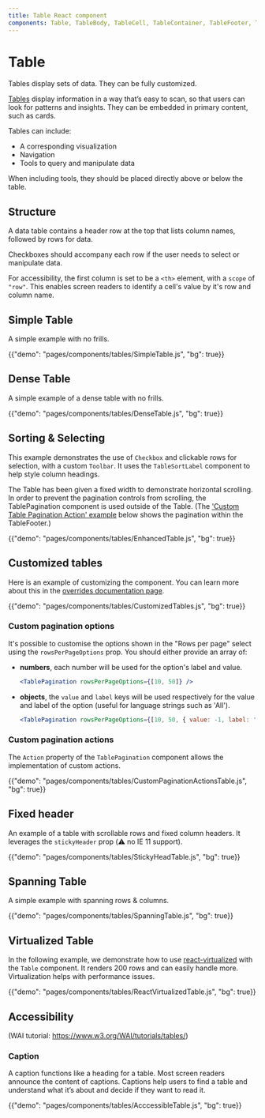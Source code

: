 ```yaml
---
title: Table React component
components: Table, TableBody, TableCell, TableContainer, TableFooter, TableHead, TablePagination, TableRow, TableSortLabel
---
```


# Table

<p class="description">Tables display sets of data. They can be fully customized.</p>

[Tables](https://material.io/design/components/data-tables.html) display information in a way that’s easy to scan, so that users can look for patterns and insights. They can be embedded in primary content, such as cards.

Tables can include:

- A corresponding visualization
- Navigation
- Tools to query and manipulate data

When including tools, they should be placed directly above or below the table.

## Structure

A data table contains a header row at the top that lists column names, followed by rows for data.

Checkboxes should accompany each row if the user needs to select or manipulate data.

For accessibility, the first column is set to be a `<th>` element, with a `scope` of `"row"`. This enables screen readers to identify a cell's value by it's row and column name.

## Simple Table

A simple example with no frills.

{{"demo": "pages/components/tables/SimpleTable.js", "bg": true}}

## Dense Table

A simple example of a dense table with no frills.

{{"demo": "pages/components/tables/DenseTable.js", "bg": true}}

## Sorting & Selecting

This example demonstrates the use of `Checkbox` and clickable rows for selection, with a custom `Toolbar`. It uses the `TableSortLabel` component to help style column headings.

The Table has been given a fixed width to demonstrate horizontal scrolling. In order to prevent the pagination controls from scrolling, the TablePagination component is used outside of the Table. (The ['Custom Table Pagination Action' example](#custom-table-pagination-action) below shows the pagination within the TableFooter.)

{{"demo": "pages/components/tables/EnhancedTable.js", "bg": true}}

## Customized tables

Here is an example of customizing the component. You can learn more about this in the
[overrides documentation page](/customization/components/).

{{"demo": "pages/components/tables/CustomizedTables.js", "bg": true}}

### Custom pagination options

It's possible to customise the options shown in the "Rows per page" select using the `rowsPerPageOptions` prop.
You should either provide an array of:

- **numbers**, each number will be used for the option's label and value.

  ```jsx
  <TablePagination rowsPerPageOptions={[10, 50]} />
  ```
- **objects**, the `value` and `label` keys will be used respectively for the value and label of the option (useful for language strings such as 'All').

  ```jsx
  <TablePagination rowsPerPageOptions={[10, 50, { value: -1, label: 'All' }]} />
  ```

### Custom pagination actions

The `Action` property of the `TablePagination` component allows the implementation of
custom actions.

{{"demo": "pages/components/tables/CustomPaginationActionsTable.js", "bg": true}}

## Fixed header

An example of a table with scrollable rows and fixed column headers.
It leverages the `stickyHeader` prop (⚠️ no IE 11 support).

{{"demo": "pages/components/tables/StickyHeadTable.js", "bg": true}}

## Spanning Table

A simple example with spanning rows & columns.

{{"demo": "pages/components/tables/SpanningTable.js", "bg": true}}

## Virtualized Table

In the following example, we demonstrate how to use [react-virtualized](https://github.com/bvaughn/react-virtualized) with the `Table` component.
It renders 200 rows and can easily handle more.
Virtualization helps with performance issues.

{{"demo": "pages/components/tables/ReactVirtualizedTable.js", "bg": true}}

## Accessibility

(WAI tutorial: https://www.w3.org/WAI/tutorials/tables/)

### Caption

A caption functions like a heading for a table. Most screen readers announce the content of captions. Captions help users to find a table and understand what it’s about and decide if they want to read it.

{{"demo": "pages/components/tables/AcccessibleTable.js", "bg": true}}
